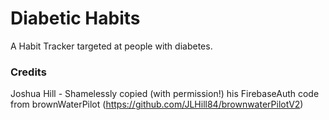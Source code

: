 # Diabetic Habits

A Habit Tracker targeted at people with diabetes.

### Credits

Joshua Hill - Shamelessly copied (with permission!) his FirebaseAuth code from brownWaterPilot (https://github.com/JLHill84/brownwaterPilotV2)
